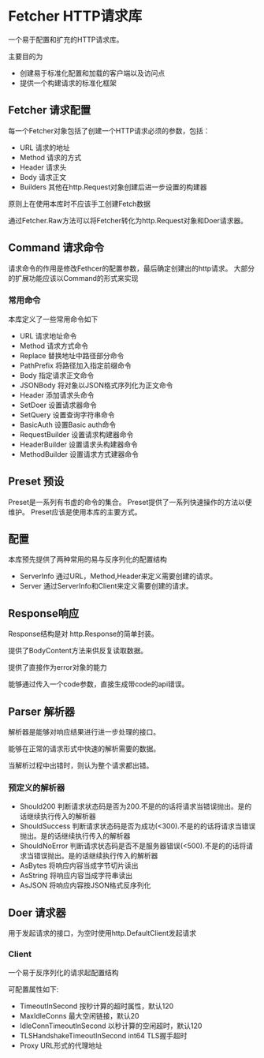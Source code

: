# Fetcher HTTP请求库
一个易于配置和扩充的HTTP请求库。

主要目的为
* 创建易于标准化配置和加载的客户端以及访问点
* 提供一个构建请求的标准化框架

## Fetcher 请求配置

每一个Fetcher对象包括了创建一个HTTP请求必须的参数，包括：
* URL 请求的地址
* Method 请求的方式
* Header 请求头
* Body 请求正文
* Builders 其他在http.Request对象创建后进一步设置的构建器

原则上在使用本库时不应该手工创建Fetch数据

通过Fetcher.Raw方法可以将Fetcher转化为http.Request对象和Doer请求器。

## Command 请求命令

请求命令的作用是修改Fethcer的配置参数，最后确定创建出的http请求。
大部分的扩展功能应该以Command的形式来实现

### 常用命令

本库定义了一些常用命令如下

* URL 请求地址命令
* Method 请求方式命令
* Replace 替换地址中路径部分命令
* PathPrefix 将路径加入指定前缀命令
* Body 指定请求正文命令
* JSONBody 将对象以JSON格式序列化为正文命令
* Header 添加请求头命令
* SetDoer 设置请求器命令
* SetQuery 设置查询字符串命令
* BasicAuth 设置Basic auth命令
* RequestBuilder 设置请求构建器命令
* HeaderBuilder 设置请求头构建器命令
* MethodBuilder 设置请求方式建器命令

## Preset 预设

Preset是一系列有书虚的命令的集合。
Preset提供了一系列快速操作的方法以便维护。
Preset应该是使用本库的主要方式。

## 配置

本库预先提供了两种常用的易与反序列化的配置结构

* ServerInfo 通过URL，Method,Header来定义需要创建的请求。
* Server 通过ServerInfo和Client来定义需要创建的请求。

## Response响应

Response结构是对 http.Response的简单封装。

提供了BodyContent方法来供反复读取数据。

提供了直接作为error对象的能力

能够通过传入一个code参数，直接生成带code的api错误。

## Parser 解析器

解析器是能够对响应结果进行进一步处理的接口。

能够在正常的请求形式中快速的解析需要的数据。

当解析过程中出错时，则认为整个请求都出错。

### 预定义的解析器

* Should200 判断请求状态码是否为200.不是的的话将请求当错误抛出。是的话继续执行传入的解析器
* ShouldSuccess 判断请求状态码是否为成功(<300).不是的的话将请求当错误抛出。是的话继续执行传入的解析器
* ShouldNoError 判断请求状态码是否不是服务器错误(<500).不是的的话将请求当错误抛出。是的话继续执行传入的解析器
* AsBytes 将响应内容当成字节切片读出
* AsString 将响应内容当成字符串读出
* AsJSON 将响应内容按JSON格式反序列化

## Doer 请求器

用于发起请求的接口，为空时使用http.DefaultClient发起请求

### Client

一个易于反序列化的请求起配置结构

可配置属性如下:

* TimeoutInSecond 按秒计算的超时属性，默认120
* MaxIdleConns 最大空闲链接，默认20
* IdleConnTimeoutInSecond 以秒计算的空闲超时，默认120
* TLSHandshakeTimeoutInSecond int64 TLS握手超时
* Proxy  URL形式的代理地址
